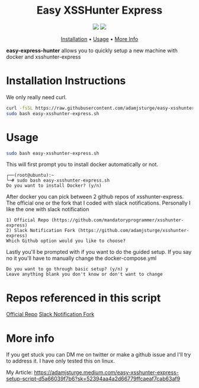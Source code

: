<h1 align="center">
  Easy XSSHunter Express
  <br>
</h1>



<p align="center">
  <a href="https://opensource.org/licenses/MIT"><img src="https://img.shields.io/badge/License-MIT-green.svg"></a>
  <a href="https://twitter.com/adamjsturge"><img src="https://img.shields.io/twitter/follow/adamjsturge.svg?logo=twitter"></a>
</p>

<p align="center">
  <a href="#installation-instructions">Installation</a> •
  <a href="#usage">Usage</a> •
  <a href="#more-info">More Info</a>
</p>


**easy-express-hunter** allows you to quickly setup a new machine with docker and xsshunter-express

# Installation Instructions

We only really need curl.

```bash
curl -fsSL https://raw.githubusercontent.com/adamjsturge/easy-xsshunter-express/master/easy-xsshunter-express.sh -o easy-xsshunter-express.sh
sudo bash easy-xsshunter-express.sh
```

# Usage

```sh
sudo bash easy-xsshunter-express.sh
```

This will first prompt you to install docker automatically or not.


```console
┌──(root@ubuntu):~
└─# sudo bash easy-xsshunter-express.sh
Do you want to install Docker? (y/n)
```

After docker you can pick between 2 github repos of xsshunter-express. The official one or the fork that I coded with slack notifications. Personally I like the one with slack notification

```console
1) Official Repo (https://github.com/mandatoryprogrammer/xsshunter-express)
2) Slack Notification Fork (https://github.com/adamjsturge/xsshunter-express)
Which Github option would you like to choose?
```

Lastly you'll be prompted with if you want to do the guided setup. If you say no it you'll have to manually change the docker-compose.yml

```console
Do you want to go through basic setup? (y/n) y
Leave anything blank you don't know or don't want to change
```

# Repos referenced in this script
<a href="https://github.com/mandatoryprogrammer/xsshunter-express">Official Repo</a>
<a href="https://github.com/adamjsturge/xsshunter-express">Slack Notification Fork</a>

# More info
If you get stuck you can DM me on twitter or make a github issue and I'll try to address it. 
I have only tested this on linux.

My Article: https://adamjsturge.medium.com/easy-xsshunter-express-setup-script-d5a66039f7b6?sk=52394aa4a2d66779ffcaeaf7cab63af9
